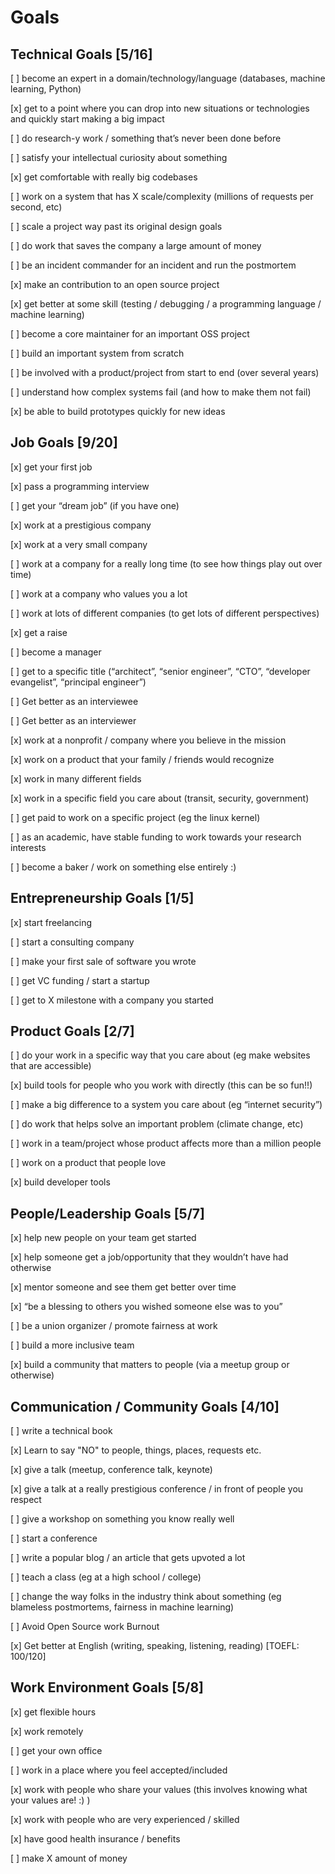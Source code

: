 # Goals

## Technical Goals  [5/16]


[ ] become an expert in a domain/technology/language (databases, machine learning, Python)

[x] get to a point where you can drop into new situations or technologies and quickly start making a big impact

[ ] do research-y work / something that’s never been done before

[ ] satisfy your intellectual curiosity about something

[x] get comfortable with really big codebases

[ ] work on a system that has X scale/complexity (millions of requests per second, etc)

[ ] scale a project way past its original design goals

[ ] do work that saves the company a large amount of money

[ ] be an incident commander for an incident and run the postmortem

[x] make an contribution to an open source project

[x] get better at some skill (testing / debugging / a programming language / machine learning)

[ ] become a core maintainer for an important OSS project

[ ] build an important system from scratch

[ ] be involved with a product/project from start to end (over several years)

[ ] understand how complex systems fail (and how to make them not fail)

[x] be able to build prototypes quickly for new ideas

## Job Goals  [9/20]


[x] get your first job

[x] pass a programming interview

[ ] get your “dream job” (if you have one)

[x] work at a prestigious company

[x] work at a very small company

[ ] work at a company for a really long time (to see how things play out over time)

[ ] work at a company who values you a lot

[ ] work at lots of different companies (to get lots of different perspectives)

[x] get a raise

[ ] become a manager

[ ] get to a specific title (“architect”, “senior engineer”, “CTO”, “developer evangelist”, “principal engineer”)

[ ] Get better as an interviewee

[ ] Get better as an interviewer

[x] work at a nonprofit / company where you believe in the mission

[x] work on a product that your family / friends would recognize

[x] work in many different fields

[x] work in a specific field you care about (transit, security, government)

[ ] get paid to work on a specific project (eg the linux kernel)

[ ] as an academic, have stable funding to work towards your research interests

[ ] become a baker / work on something else entirely :)

## Entrepreneurship Goals  [1/5]


[x] start freelancing

[ ] start a consulting company

[ ] make your first sale of software you wrote

[ ] get VC funding / start a startup

[ ] get to X milestone with a company you started

## Product Goals  [2/7]


[ ] do your work in a specific way that you care about (eg make websites that are accessible)

[x] build tools for people who you work with directly (this can be so fun!!)

[ ] make a big difference to a system you care about (eg “internet security”)

[ ] do work that helps solve an important problem (climate change, etc)

[ ] work in a team/project whose product affects more than a million people

[ ] work on a product that people love

[x] build developer tools

## People/Leadership Goals  [5/7]


[x] help new people on your team get started

[x] help someone get a job/opportunity that they wouldn’t have had otherwise

[x] mentor someone and see them get better over time

[x] “be a blessing to others you wished someone else was to you”

[ ] be a union organizer / promote fairness at work

[ ] build a more inclusive team

[x] build a community that matters to people (via a meetup group or otherwise)

## Communication / Community Goals [4/10]


[ ] write a technical book

[x] Learn to say "NO" to people, things, places, requests etc.

[x] give a talk (meetup, conference talk, keynote)

[x] give a talk at a really prestigious conference / in front of people you respect

[ ] give a workshop on something you know really well

[ ] start a conference

[ ] write a popular blog / an article that gets upvoted a lot

[ ] teach a class (eg at a high school / college)

[ ] change the way folks in the industry think about something (eg blameless postmortems, fairness in machine learning)

[ ] Avoid Open Source work Burnout

[x] Get better at English (writing, speaking, listening, reading) [TOEFL: 100/120]

## Work Environment Goals  [5/8]


[x] get flexible hours

[x] work remotely

[ ] get your own office

[ ] work in a place where you feel accepted/included

[x] work with people who share your values (this involves knowing what your values are! :) )

[x] work with people who are very experienced / skilled

[x] have good health insurance / benefits

[ ] make X amount of money
